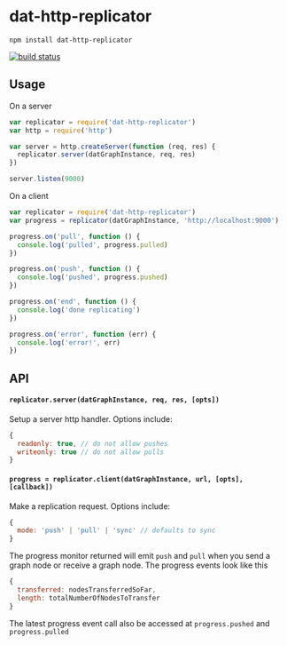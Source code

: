 # dat-http-replicator

```
npm install dat-http-replicator
```

[![build status](http://img.shields.io/travis/maxogden/dat-http-replicator.svg?style=flat)](http://travis-ci.org/maxogden/dat-http-replicator)

## Usage

On a server

``` js
var replicator = require('dat-http-replicator')
var http = require('http')

var server = http.createServer(function (req, res) {
  replicator.server(datGraphInstance, req, res)
})

server.listen(9000)
```

On a client

``` js
var replicator = require('dat-http-replicator')
var progress = replicator(datGraphInstance, 'http://localhost:9000')

progress.on('pull', function () {
  console.log('pulled', progress.pulled)
})

progress.on('push', function () {
  console.log('pushed', progress.pushed)
})

progress.on('end', function () {
  console.log('done replicating')
})

progress.on('error', function (err) {
  console.log('error!', err)
})
```

## API

#### `replicator.server(datGraphInstance, req, res, [opts])`

Setup a server http handler. Options include:

``` js
{
  readonly: true, // do not allow pushes
  writeonly: true // do not allow pulls
}
```

#### `progress = replicator.client(datGraphInstance, url, [opts], [callback])`

Make a replication request. Options include:

``` js
{
  mode: 'push' | 'pull' | 'sync' // defaults to sync
}
```

The progress monitor returned will emit `push` and `pull` when you send a graph node
or receive a graph node. The progress events look like this

``` js
{
  transferred: nodesTransferredSoFar,
  length: totalNumberOfNodesToTransfer
}
```

The latest progress event call also be accessed at `progress.pushed` and `progress.pulled`
